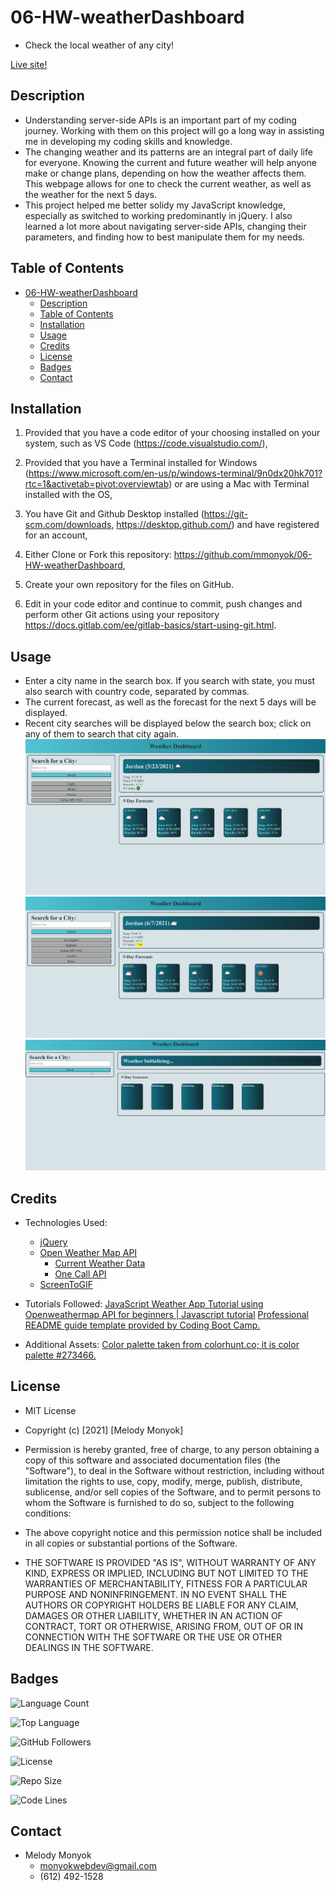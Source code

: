 # 06-HW-weatherDashboard
- Check the local weather of any city!

[Live site!](https://mmonyok.github.io/06-HW-weatherDashboard/)

## Description
- Understanding server-side APIs is an important part of my coding journey. Working with them on this project will go a long way in assisting me in developing my coding skills and knowledge. 
- The changing weather and its patterns are an integral part of daily life for everyone. Knowing the current and future weather will help anyone make or change plans, depending on how the weather affects them. This webpage allows for one to check the current weather, as well as the weather for the next 5 days.
- This project helped me better solidy my JavaScript knowledge, especially as switched to working predominantly in jQuery. I also learned a lot more about navigating server-side APIs, changing their parameters, and finding how to best manipulate them for my needs.

## Table of Contents
- [06-HW-weatherDashboard](#06-hw-weatherdashboard)
  - [Description](#description)
  - [Table of Contents](#table-of-contents)
  - [Installation](#installation)
  - [Usage](#usage)
  - [Credits](#credits)
  - [License](#license)
  - [Badges](#badges)
  - [Contact](#contact)

## Installation
1. Provided that you have a code editor of your choosing installed on your system, such as VS Code (https://code.visualstudio.com/),

2. Provided that you have a Terminal installed for Windows (https://www.microsoft.com/en-us/p/windows-terminal/9n0dx20hk701?rtc=1&activetab=pivot:overviewtab) or are using a Mac with Terminal installed with the OS,

3. You have Git and Github Desktop installed (https://git-scm.com/downloads, https://desktop.github.com/) and have registered for an account,

4. Either Clone or Fork this repository: https://github.com/mmonyok/06-HW-weatherDashboard,

5. Create your own repository for the files on GitHub.

6. Edit in your code editor and continue to commit, push changes and perform other Git actions using your repository https://docs.gitlab.com/ee/gitlab-basics/start-using-git.html.

## Usage
- Enter a city name in the search box. If you search with state, you must also search with country code, separated by commas.
- The current forecast, as well as the forecast for the next 5 days will be displayed.
- Recent city searches will be displayed below the search box; click on any of them to search that city again.
![Screenshot of web application on page load.](./images/screenshot.png)
![Screenshot of web application during use.](images/screenshot2.png)
![GIF of web application in use.](images/weatherDashboardGIF.gif)

## Credits
- Technologies Used:
  - [jQuery](https://jquery.com/)
  - [Open Weather Map API](https://openweathermap.org/api)
    - [Current Weather Data](https://openweathermap.org/current)
    - [One Call API](https://openweathermap.org/api/one-call-api)
  - [ScreenToGIF](https://www.screentogif.com/)

- Tutorials Followed:
[JavaScript Weather App Tutorial using Openweathermap API for beginners | Javascript tutorial](https://youtu.be/GXrDEA3SIOQ)
[Professional README guide template provided by Coding Boot Camp.](https://github.com/coding-boot-camp)

- Additional Assets:
[Color palette taken from colorhunt.co; it is color palette #273466.](https://colorhunt.co/palette/282007)

## License
- MIT License

- Copyright (c) [2021] [Melody Monyok]

- Permission is hereby granted, free of charge, to any person obtaining a copy
of this software and associated documentation files (the "Software"), to deal
in the Software without restriction, including without limitation the rights
to use, copy, modify, merge, publish, distribute, sublicense, and/or sell
copies of the Software, and to permit persons to whom the Software is
furnished to do so, subject to the following conditions:

- The above copyright notice and this permission notice shall be included in all
copies or substantial portions of the Software.

- THE SOFTWARE IS PROVIDED "AS IS", WITHOUT WARRANTY OF ANY KIND, EXPRESS OR
IMPLIED, INCLUDING BUT NOT LIMITED TO THE WARRANTIES OF MERCHANTABILITY,
FITNESS FOR A PARTICULAR PURPOSE AND NONINFRINGEMENT. IN NO EVENT SHALL THE
AUTHORS OR COPYRIGHT HOLDERS BE LIABLE FOR ANY CLAIM, DAMAGES OR OTHER
LIABILITY, WHETHER IN AN ACTION OF CONTRACT, TORT OR OTHERWISE, ARISING FROM,
OUT OF OR IN CONNECTION WITH THE SOFTWARE OR THE USE OR OTHER DEALINGS IN THE
SOFTWARE.

## Badges
![Language Count](https://img.shields.io/github/languages/count/mmonyok/06-HW-weatherDashboard?color=blueviolet&label=Repo%20Language%20Count&logo=GitHub&logoColor=blueviolet&style=plastic)

![Top Language](https://img.shields.io/github/languages/top/mmonyok/06-HW-weatherDashboard?color=blue&logo=GitHub&logoColor=blue&style=plastic)

![GitHub Followers](https://img.shields.io/github/followers/mmonyok?color=success&logo=GitHub&logoColor=success&style=plastic)

![License](https://img.shields.io/github/license/mmonyok/06-HW-weatherDashboard?color=yellow&logo=github&logoColor=yellow&style=plastic)

![Repo Size](https://img.shields.io/github/repo-size/mmonyok/06-HW-weatherDashboard?color=important&logo=github&logoColor=important&style=plastic)

![Code Lines](https://img.shields.io/tokei/lines/github/mmonyok/06-HW-weatherDashboard?color=FF0000&label=code%20lines&logo=github&logoColor=FF0000&style=plastic)

## Contact
- Melody Monyok
  - <monyokwebdev@gmail.com>
  - (612) 492-1528